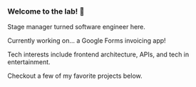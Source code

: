 ### Welcome to the lab! 👋

Stage manager turned software engineer here. 

Currently working on... a Google Forms invoicing app!

Tech interests include frontend architecture, APIs, and tech in entertainment. 

Checkout a few of my favorite projects below. 


<!--
**anerolabs/anerolabs** is a ✨ _special_ ✨ repository because its `README.md` (this file) appears on your GitHub profile.

Here are some ideas to get you started:

- 🔭 I’m currently working on ...
- 🌱 I’m currently learning ...
- 👯 I’m looking to collaborate on ...
- 🤔 I’m looking for help with ...
- 💬 Ask me about ...
- 📫 How to reach me: ...
- 😄 Pronouns: ...
- ⚡ Fun fact: ...
-->
